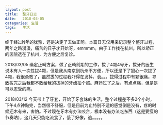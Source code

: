 ```yaml
---
layout:	post
title:	整牙日志
date:	2018-03-05
categories:	生活
tags:	生活
---  
```

  终于经过N年的犹豫，还是决定了去做正畸。本篇日志仅用来记录整个整牙过程，两年之路漫漫，痛苦的日子才开始呀，emmmm。由于工作找在杭州，所以矫正的医院选在了杭州，为方便之后复诊。  

  2018/03/05 确定正畸方案，做了正畸前期的工作，拔了4颗4号牙，拔牙的医生说木有人一次性拔4颗，但是我从南京到杭州不方便，所以还是下了狠心一次拔了4颗，我很勇敢了，虽然拔的过程我吓得在发抖，衰。。。拔得过程中有颗很痛，导致拔完之后我都不敢给我的拔掉的牙齿拍个照。麻药过了之后，有点点痛，但是是可以忍受的痛。
  
  2018/03/12 今天带上了牙套，开始了牙套妹的生活，整个过程差不多2个小时，下午4点钟黏完，当然很不舒服，但是目前为止特别不适的感觉倒是没有，疼的时候还木有来，害怕。不过现在牙木有办法咬合，根本没有办法吃东西（这是要瘦的节奏呐），这几天只能吃流食了，饿了好像，逃。。。。。